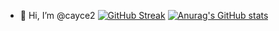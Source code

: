 - 👋 Hi, I’m @cayce2
[![GitHub Streak](https://github-readme-streak-stats.herokuapp.com/?user=cayce2)](https://git.io/streak-stats)
[![Anurag's GitHub stats](https://github-readme-stats.vercel.app/api?username=cayce2)](https://github.com/anuraghazra/github-readme-stats)


